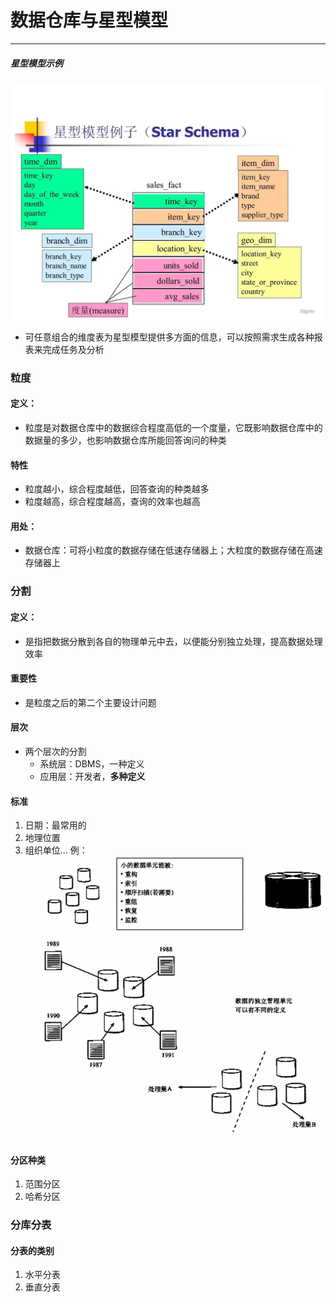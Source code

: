 # 数据仓库与星型模型

---

##### 星型模型示例
![](assets/6bffb19050ee5710003583183f27f917_720.jpg)
- 可任意组合的维度表为星型模型提供多方面的信息，可以按照需求生成各种报表来完成任务及分析

### 粒度
#### 定义：

- 粒度是对数据仓库中的数据综合程度高低的一个度量，它既影响数据仓库中的数据量的多少，也影响数据仓库所能回答询问的种类
#### 特性

- 粒度越小，综合程度越低，回答查询的种类越多
- 粒度越高，综合程度越高，查询的效率也越高
#### 用处：

- 数据仓库：可将小粒度的数据存储在低速存储器上；大粒度的数据存储在高速存储器上

### 分割
#### 定义：

- 是指把数据分散到各自的物理单元中去，以便能分别独立处理，提高数据处理效率
#### 重要性

- 是粒度之后的第二个主要设计问题
#### 层次

- 两个层次的分割
	- 系统层：DBMS，一种定义
	- 应用层：开发者，**多种定义**
#### 标准

1. 日期：最常用的
2. 地理位置
3. 组织单位...
	例：![](assets/Pasted%20image%2020241030203934.png)
#### 分区种类

1. 范围分区
2. 哈希分区

### 分库分表

#### 分表的类别

1. 水平分表
2. 垂直分表